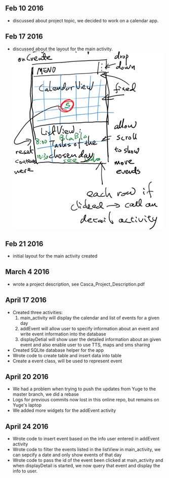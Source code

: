 ## Feb 10 2016
+ discussed about project topic, we decided to work on a calendar app. 

## Feb 17 2016
+ discussed about the layout for the main activity.
![MainActivityLayoutSkatch](Skatch/mainActivityUI-Feb-19.png)

## Feb 21 2016
+ initial layout for the main activity created

## March 4 2016
+ wrote a project description, see Casca_Project_Description.pdf

## April 17 2016
+ Created three activities:
  1. main_activity will display the calendar and list of events for a given day
  2. addEvent will allow user to specify information about an event and write event information into the database
  3. displayDetial will show user the detailed information about an given event and also enable user to use TTS, maps and sms sharing
+ Created SQLite database helper for the app
+ Wrote code to create table and insert data into table
+ Create a event class, will be used to represent event

## April 20 2016
+ We had a problem when trying to push the updates from Yuge to the master branch, we did a rebase
+ Logs for previous commits now lost in this online repo, but remains on Yuge's laptop
+ We added more widgets for the addEvent activity

## April 24 2016
+ Wrote code to insert event based on the info user entered in addEvent activity
+ Wrote code to filter the events listed in the listView in main_activity, we can sepcify a date and only show events of that day
+ Wrote code to pass the id of the event been clicked at main_activity and when displayDetail is started, we now query that event and display the info to user.
